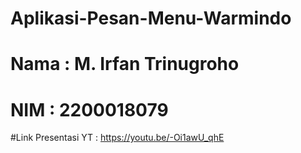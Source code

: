 # Aplikasi-Pesan-Menu-Warmindo

# Nama : M. Irfan Trinugroho
# NIM  : 2200018079
#Link Presentasi YT : https://youtu.be/-Oi1awU_qhE
